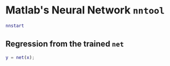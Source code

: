 # Matlab's Neural Network `nntool`


```Matlab
nnstart
```

## Regression from the trained `net`

```Matlab
y = net(x);
```
